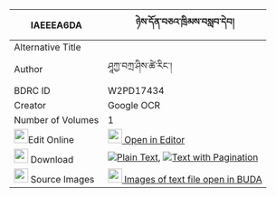|IAEEEA6DA|ཉེས་དོན་བཅའ་ཁྲིམས་བསླབ་དེབ། 
| --- | --- 
|Alternative Title |
|Author| ཤཱཀྱ་བཀྲ་ཤིས་ཚེ་རིང་།
|BDRC ID | W2PD17434
|Creator | Google OCR
|Number of Volumes| 1
|<img width="25" src="https://img.icons8.com/color/25/000000/edit-property.png">Edit Online| [<img width="25" src="https://avatars.githubusercontent.com/u/45091458?s=200&v=4"> Open in Editor](http://editor.openpecha.org/IAEEEA6DA)
|<img width="25" src="https://img.icons8.com/fluent/48/000000/download-2.png"/>  Download | [![](https://img.icons8.com/color/20/000000/txt.png)Plain Text](https://github.com/Openpecha/IAEEEA6DA/releases/download/v2/nye_sa_don_chatrim_lab_deb_plain_IAEEEA6DA.zip), [![](https://img.icons8.com/color/20/000000/txt.png)Text with Pagination](https://github.com/Openpecha/IAEEEA6DA/releases/download/v2/nye_sa_don_chatrim_lab_deb_pages_IAEEEA6DA.zip)
|<img width="25" src="https://img.icons8.com/plasticine/100/000000/pictures-folder.png"/>  Source Images | [<img width="25" src="https://library.bdrc.io/icons/BUDA-small.svg"> Images of text file open in BUDA](https://library.bdrc.io/show/bdr:W2PD17434)